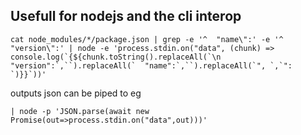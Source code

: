 ## Usefull for nodejs and the cli interop

```
cat node_modules/*/package.json | grep -e '^  "name\":' -e '^  "version\":' | node -e 'process.stdin.on("data", (chunk) => console.log(`{${chunk.toString().replaceAll(`\n  "version":`,``).replaceAll(`  "name":`,``).replaceAll(`", `,`": `)}}`))'
```

outputs json can be piped to eg

```
| node -p 'JSON.parse(await new Promise(out=>process.stdin.on("data",out)))'
```
